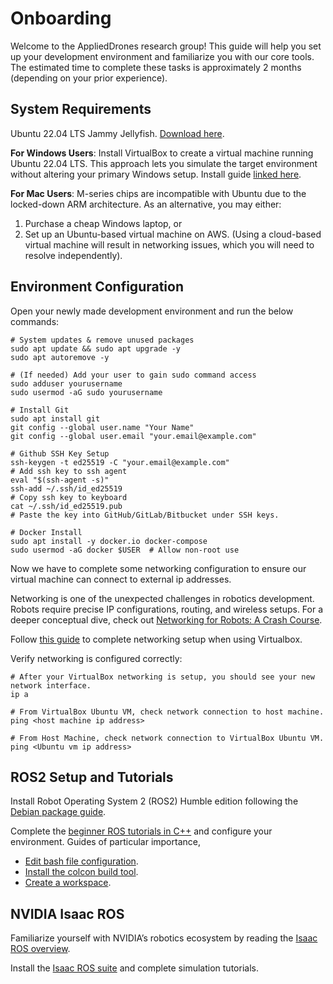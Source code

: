 # Onboarding
Welcome to the AppliedDrones research group! This guide will help you set up your development environment and familiarize you with our core tools. The estimated time to complete these tasks is approximately 2 months (depending on your prior experience).

## System Requirements
Ubuntu 22.04 LTS Jammy Jellyfish. [Download here](https://releases.ubuntu.com/jammy/).

**For Windows Users**: Install VirtualBox to create a virtual machine running Ubuntu 22.04 LTS. This approach lets you simulate the target environment without altering your primary Windows setup. Install guide [linked here](https://www.geeksforgeeks.org/how-to-install-virtualbox-on-windows/).

**For Mac Users**: M-series chips are incompatible with Ubuntu due to the locked-down ARM architecture. As an alternative, you may either:
1. Purchase a cheap Windows laptop, or
2. Set up an Ubuntu-based virtual machine on AWS. (Using a cloud-based virtual machine will result in networking issues, which you will need to resolve independently).

## Environment Configuration
Open your newly made development environment and run the below commands:
```
# System updates & remove unused packages
sudo apt update && sudo apt upgrade -y
sudo apt autoremove -y

# (If needed) Add your user to gain sudo command access
sudo adduser yourusername
sudo usermod -aG sudo yourusername

# Install Git
sudo apt install git
git config --global user.name "Your Name"
git config --global user.email "your.email@example.com"

# Github SSH Key Setup
ssh-keygen -t ed25519 -C "your.email@example.com"
# Add ssh key to ssh agent
eval "$(ssh-agent -s)"
ssh-add ~/.ssh/id_ed25519
# Copy ssh key to keyboard
cat ~/.ssh/id_ed25519.pub
# Paste the key into GitHub/GitLab/Bitbucket under SSH keys.

# Docker Install
sudo apt install -y docker.io docker-compose
sudo usermod -aG docker $USER  # Allow non-root use
```
Now we have to complete some networking configuration to ensure our virtual machine can connect to external ip addresses.

Networking is one of the unexpected challenges in robotics development. Robots require precise IP configurations, routing, and wireless setups. For a deeper conceptual dive, check out [Networking for Robots: A Crash Course](https://www.robotsforroboticists.com/networking-robots-crash-course/).

Follow [this guide](https://serverfault.com/questions/225155/virtualbox-how-to-set-up-networking-so-both-host-and-guest-can-access-internet) to complete networking setup when using Virtualbox.

Verify networking is configured correctly:
```
# After your VirtualBox networking is setup, you should see your new network interface.
ip a

# From VirtualBox Ubuntu VM, check network connection to host machine.
ping <host machine ip address>

# From Host Machine, check network connection to VirtualBox Ubuntu VM.
ping <Ubuntu vm ip address>
```

## ROS2 Setup and Tutorials
Install Robot Operating System 2 (ROS2) Humble edition following the [Debian package guide](https://docs.ros.org/en/humble/Installation/Ubuntu-Install-Debs.html).

Complete the [beginner ROS tutorials in C++](https://docs.ros.org/en/humble/Tutorials.html) and configure your environment. Guides of particular importance,
- [Edit bash file configuration](https://docs.ros.org/en/humble/Tutorials/Beginner-CLI-Tools/Configuring-ROS2-Environment.html).
- [Install the colcon build tool](https://docs.ros.org/en/humble/Tutorials/Beginner-Client-Libraries/Colcon-Tutorial.html).
- [Create a workspace](https://docs.ros.org/en/humble/Tutorials/Beginner-Client-Libraries/Creating-A-Workspace/Creating-A-Workspace.html).

## NVIDIA Isaac ROS
Familiarize yourself with NVIDIA’s robotics ecosystem by reading the [Isaac ROS overview](https://developer.nvidia.com/isaac/ros).

Install the [Isaac ROS suite](https://nvidia-isaac-ros.github.io/getting_started/) and complete simulation tutorials.
